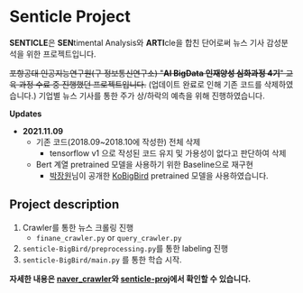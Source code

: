 # Senticle Project

**SENTICLE**은 **SEN**timental Analysis와 **ARTI**cle을 합친 단어로써 뉴스 기사 감성분석을 위한 프로젝트입니다. 

~~포항공대 인공지능연구원(구 정보통신연구소) "**AI BigData 인재양성 심화과정 4기**" 교육 과정 수료 중 진행했던 프로젝트입니다.~~ (업데이트 완료로 인해 기존 코드를 삭제하였습니다.) 기업별 뉴스 기사를 통한 주가 상/하락의 예측을 위해 진행하였습니다. 

**Updates**

- **2021.11.09**
	- 기존 코드(2018.09~2018.10에 작성한) 전체 삭제
		- tensorflow v1 으로 작성된 코드 유지 및 가용성이 없다고 판단하여 삭제
	- Bert 계열 pretrained 모델을 사용하기 위한 Baseline으로 재구현
		- [박장원](https://github.com/monologg)님이 공개한 [KoBigBird](https://github.com/monologg/KoBigBird) pretrained 모델을 사용하였습니다.



## Project description

1. Crawler를 통한 뉴스 크롤링 진행
	- `finane_crawler.py` or `query_crawler.py`
2. `senticle-BigBird/preprocessing.py`를 통한 labeling 진행
3. `senticle-BigBird/main.py` 를 통한 학습 시작.



**자세한 내용은 [naver_crawler](https://github.com/ydy8989/senticle-proj/tree/master/naver_crawler/README.md)와 [senticle-proj](https://github.com/ydy8989/senticle-proj/tree/master/senticle-BigBird/README.md)에서 확인할 수 있습니다.**

